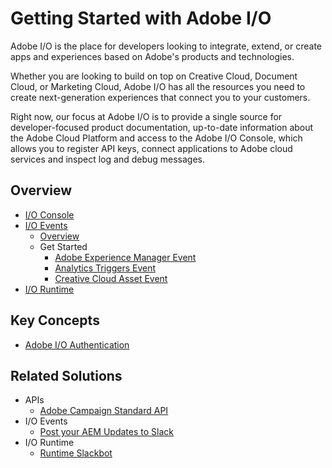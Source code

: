 # Getting Started with Adobe I/O

Adobe I/O is the place for developers looking to integrate, extend, or create apps and experiences based on Adobe's products and technologies.

Whether you are looking to build on top on Creative Cloud, Document Cloud, or Marketing Cloud, Adobe I/O has all the resources you need to create next-generation experiences that connect you to your customers.

Right now, our focus at Adobe I/O is to provide a single source for developer-focused product documentation, up-to-date information about the Adobe Cloud Platform and access to the Adobe I/O Console, which allows you to register API keys, connect applications to Adobe cloud services and inspect log and debug messages.

## Overview
- [I/O Console](https://www.adobe.io/apis/cloudplatform/console.html)
- [I/O Events](https://www.adobe.io/apis/cloudplatform/events.html)
    - [Overview](events/event_overview.md)
    - Get Started
        - [Adobe Experience Manager Event](events/event-setup/aem-event-setup.md)
        - [Analytics Triggers Event](events/event-setup/analytics-triggers-event-setup.md)
        - [Creative Cloud Asset Event](events/event-setup/cc-asset-event-setup.md)
- [I/O Runtime](https://www.adobe.io/apis/cloudplatform/runtime.html)

## Key Concepts
- [Adobe I/O Authentication](https://www.adobe.io/apis/cloudplatform/console/authentication/gettingstarted.html)

## Related Solutions
- APIs
    - [Adobe Campaign Standard API](https://github.com/adobeio/API-playground-Adobe-Campaign)
- I/O Events
    - [Post your AEM Updates to Slack](https://github.com/adobeio/io-events-aem-assets)
- I/O Runtime
    - [Runtime Slackbot](https://github.com/adobeio/runtime-slackbot-framework)